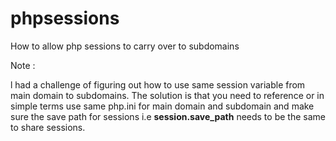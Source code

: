 # phpsessions
How to allow php sessions to carry over to subdomains


Note :

l had a challenge of figuring out how to use same session variable from main domain to subdomains. The solution is that you need to reference or in simple terms use same php.ini for main domain and subdomain and make sure the save path for sessions i.e <b>session.save_path</b> 
needs to be the same to share sessions.
